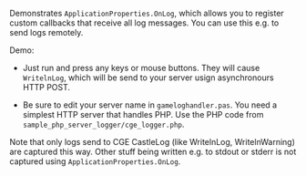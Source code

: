 Demonstrates `ApplicationProperties.OnLog`, which allows you to register
custom callbacks that receive all log messages.
You can use this e.g. to send logs remotely.

Demo:

- Just run and press any keys or mouse buttons.
  They will cause `WritelnLog`, which will be send to your server usign asynchronours HTTP POST.

- Be sure to edit your server name in `gameloghandler.pas`.
  You need a simplest HTTP server that handles PHP.
  Use the PHP code from `sample_php_server_logger/cge_logger.php`.

Note that only logs send to CGE CastleLog (like WritelnLog, WritelnWarning)
are captured this way.
Other stuff being written e.g. to stdout or stderr is not captured
using `ApplicationProperties.OnLog`.
